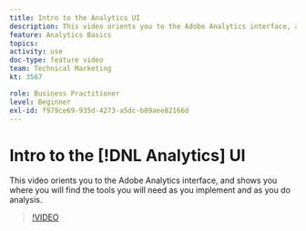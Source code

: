 ```yaml
---
title: Intro to the Analytics UI
description: This video orients you to the Adobe Analytics interface, and shows you where you will find the tools you will need as you implement and as you do analysis.
feature: Analytics Basics
topics: 
activity: use
doc-type: feature video
team: Technical Marketing
kt: 3567

role: Business Practitioner
level: Beginner
exl-id: f979ce69-935d-4273-a5dc-b09aee82166d
---
```

# Intro to the [!DNL Analytics] UI

This video orients you to the Adobe Analytics interface, and shows you where you will find the tools you will need as you implement and as you do analysis.

>[!VIDEO](https://video.tv.adobe.com/v/28748/?quality=12)
